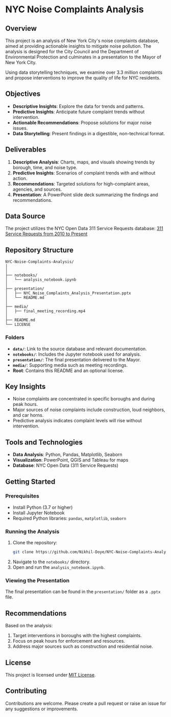 # NYC Noise Complaints Analysis

## Overview

This project is an analysis of New York City's noise complaints database, aimed at providing actionable insights to mitigate noise pollution. The analysis is designed for the City Council and the Department of Environmental Protection and culminates in a presentation to the Mayor of New York City.

Using data storytelling techniques, we examine over 3.3 million complaints and propose interventions to improve the quality of life for NYC residents.

## Objectives

- **Descriptive Insights**: Explore the data for trends and patterns.
- **Predictive Insights**: Anticipate future complaint trends without intervention.
- **Actionable Recommendations**: Propose solutions for major noise issues.
- **Data Storytelling**: Present findings in a digestible, non-technical format.

## Deliverables

1. **Descriptive Analysis**: Charts, maps, and visuals showing trends by borough, time, and noise type.
2. **Predictive Insights**: Scenarios of complaint trends with and without action.
3. **Recommendations**: Targeted solutions for high-complaint areas, agencies, and sources.
4. **Presentation**: A PowerPoint slide deck summarizing the findings and recommendations.

## Data Source

The project utilizes the NYC Open Data 311 Service Requests database:
[311 Service Requests from 2010 to Present](https://nycopendata.socrata.com/Social-Services/311-Service-Requests-from-2010-to-Present/erm2-nwe9)

## Repository Structure

```
NYC-Noise-Complaints-Analysis/
│
│
├── notebooks/
│   └── analysis_notebook.ipynb
│
├── presentation/
│   ├── NYC_Noise_Complaints_Analysis_Presentation.pptx
│   └── README.md
│
├── media/
│   ├── final_meeting_recording.mp4
│
├── README.md
└── LICENSE
```

### Folders

- **`data/`**: Link to the source database and relevant documentation.
- **`notebooks/`**: Includes the Jupyter notebook used for analysis.
- **`presentation/`**: The final presentation delivered to the Mayor.
- **`media/`**: Supporting media such as meeting recordings.
- **Root**: Contains this README and an optional license.

## Key Insights

- Noise complaints are concentrated in specific boroughs and during peak hours.
- Major sources of noise complaints include construction, loud neighbors, and car horns.
- Predictive analysis indicates complaint levels will rise without intervention.

## Tools and Technologies

- **Data Analysis**: Python, Pandas, Matplotlib, Seaborn
- **Visualization**: PowerPoint, QGIS and Tableau for maps
- **Database**: NYC Open Data (311 Service Requests)

## Getting Started

### Prerequisites

- Install Python (3.7 or higher)
- Install Jupyter Notebook
- Required Python libraries: `pandas`, `matplotlib`, `seaborn`

### Running the Analysis

1. Clone the repository:
   ```bash
   git clone https://github.com/Nikhil-Doye/NYC-Noise-Complaints-Analysis.git
   ```
2. Navigate to the `notebooks/` directory.
3. Open and run the `analysis_notebook.ipynb`.

### Viewing the Presentation

The final presentation can be found in the `presentation/` folder as a `.pptx` file.

## Recommendations

Based on the analysis:

1. Target interventions in boroughs with the highest complaints.
2. Focus on peak hours for enforcement and resources.
3. Address major sources such as construction and residential noise.

## License

This project is licensed under [MIT License](LICENSE).

## Contributing

Contributions are welcome. Please create a pull request or raise an issue for any suggestions or improvements.
